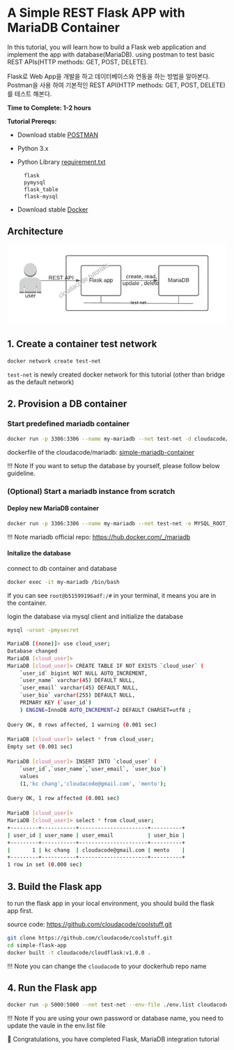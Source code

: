 # A Simple REST Flask APP with MariaDB Container

In this tutorial, you will learn how to build a Flask web application and implement the app with database(MariaDB). using postman to test basic REST APIs(HTTP methods: GET, POST, DELETE). 

Flask로 Web App을 개발을 하고 데이터베이스와 연동을 하는 방법을 알아본다. Postman을 사용 하여 기본적인 REST API(HTTP methods: GET, POST, DELETE)를 테스트 해본다.  

**Time to Complete: 1-2 hours**

**Tutorial Prereqs:**

- Download stable [POSTMAN](https://www.postman.com/downloads/)
- Python 3.x
- Python Library [requirement.txt](https://github.com/cloudacode/coolstuff/blob/main/simple-flask-app/requirements.txt)
  
        flask
        pymysql
        flask_table
        flask-mysql

- Download stable [Docker](https://docs.docker.com/get-docker/)

## Architecture

![docker-flask-mariadb](../assets/docker-flask-mariadb.jpeg)

## 1. Create a container test network

```bash
docker network create test-net
```
`test-net` is newly created docker network for this tutorial (other than bridge as the default network)

## 2. Provision a DB container

### Start predefined mariadb container

```bash
docker run -p 3306:3306 --name my-mariadb --net test-net -d cloudacode/mariadb:v1.1.0
```

dockerfile of the cloudacode/mariadb: [simple-mariadb-container](https://github.com/cloudacode/coolstuff/tree/main/simple-mariadb-container)

!!! Note
    If you want to setup the database by yourself, please follow below guideline.

### (Optional) Start a mariadb instance from scratch

#### Deploy new MariaDB container

```bash
docker run -p 3306:3306 --name my-mariadb --net test-net -e MYSQL_ROOT_PASSWORD=mysecret -e MYSQL_DATABASE=cloud_user -d mariadb:latest
``` 

!!! Note
    mariadb official repo: https://hub.docker.com/_/mariadb

#### Initalize the database

connect to db container and database
```bash
docker exec -it my-mariadb /bin/bash
```

If you can see `root@b51599196adf:/#` in your terminal, it means you are in the container.

login the database via mysql client and initialize the database

```bash
mysql -uroot -pmysecret
```

```bash
MariaDB [(none)]> use cloud_user;
Database changed
MariaDB [cloud_user]>
MariaDB [cloud_user]> CREATE TABLE IF NOT EXISTS `cloud_user` (  
    `user_id` bigint NOT NULL AUTO_INCREMENT,   
    `user_name` varchar(45) DEFAULT NULL,   
    `user_email` varchar(45) DEFAULT NULL,   
    `user_bio` varchar(255) DEFAULT NULL,   
    PRIMARY KEY (`user_id`) 
    ) ENGINE=InnoDB AUTO_INCREMENT=2 DEFAULT CHARSET=utf8 ;

Query OK, 0 rows affected, 1 warning (0.001 sec)

MariaDB [cloud_user]> select * from cloud_user;
Empty set (0.001 sec)

MariaDB [cloud_user]> INSERT INTO `cloud_user` (
    `user_id`,`user_name`,`user_email`, `user_bio`) 
    values  
    (1,'kc chang','cloudacode@gmail.com', 'mento');

Query OK, 1 row affected (0.001 sec)

MariaDB [cloud_user]>
MariaDB [cloud_user]> select * from cloud_user;
+---------+-----------+----------------------+----------+
| user_id | user_name | user_email           | user_bio |
+---------+-----------+----------------------+----------+
|       1 | kc chang  | cloudacode@gmail.com | mento    |
+---------+-----------+----------------------+----------+
1 row in set (0.000 sec)

```

## 3. Build the Flask app

to run the flask app in your local environment, you should build the flask app first.

source code: https://github.com/cloudacode/coolstuff.git

```bash
git clone https://github.com/cloudacode/coolstuff.git
cd simple-flask-app
docker built -t cloudacode/cloudflask:v1.0.0 .
```

!!! Note
    you can change the `cloudacode` to your dockerhub repo name

## 4. Run the Flask app

```bash
docker run -p 5000:5000 --net test-net --env-file ./env.list cloudacode/cloudflask:v1.0.0
```

!!! Note
    If you are using your own password or database name, you need to update the vaule in the env.list file


🎉 Congratulations, you have completed Flask, MariaDB integration tutorial 